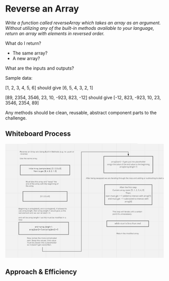 # Reverse an Array

*Write a function called reverseArray which takes an array as an argument. Without utilizing any of the built-in methods available to your language, return an array with elements in reversed order.*

What do I return?
- The same array?
- A new array?

What are the inputs and outputs?

Sample data:

[1, 2, 3, 4, 5, 6] should give [6, 5, 4, 3, 2, 1]

[89, 2354, 3546, 23, 10, -923, 823, -12] should give [-12, 823, -923, 10, 23, 3546, 2354, 89]

Any methods should be clean, reusable, abstract component parts to the challenge.

## Whiteboard Process
![whiteboard](code1whiteboard.PNG)

## Approach & Efficiency
<!-- What approach did you take? Discuss Why. What is the Big O space/time for this approach? -->